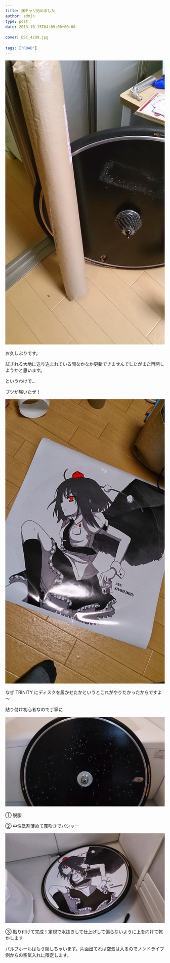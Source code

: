 ```yaml
---
title: 痛チャリ始めました
author: admin
type: post
date: 2013-10-15T04:09:00+00:00

cover: DSC_4209.jpg

tags: ["ROAD"]
---
```


![image](DSC_4209.jpg)

お久しぶりです。

試される大地に送り込まれている間なかなか更新できませんでしたがまた再開しようかと思います。

というわけで…

ブツが届いたぜ！

![image](DSC_4210.jpg)

なぜ TRINITY にディスクを履かせたかというとこれがやりたかったからですよ～

貼り付け初心者なので丁寧に

![image](DSC_4214.jpg)

① 脱脂

② 中性洗剤薄めて霧吹きでバシャー

![image](DSC_4215.jpg)

③ 貼り付けて完成！定規で水抜きして仕上げして偏らないように上を向けて乾かします

バルブホールはもう隠しちゃいます。片面出てれば空気は入るのでノンドライブ側からの空気入れに限定します。
